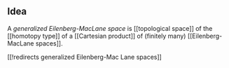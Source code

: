 
## Idea

A _generalized Eilenberg-MacLane space_ is [[topological space]] of the [[homotopy type]] of a [[Cartesian product]] of (finitely many) [[Eilenberg-MacLane spaces]].

[[!redirects generalized Eilenberg-Mac Lane spaces]]

